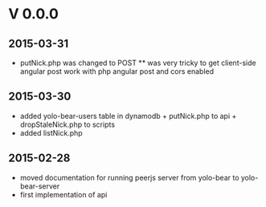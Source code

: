 # V 0.0.0
## 2015-03-31
* putNick.php was changed to POST
** was very tricky to get client-side angular post work with php angular post and cors enabled

## 2015-03-30
* added yolo-bear-users table in dynamodb + putNick.php to api + dropStaleNick.php to scripts
* added listNick.php

## 2015-02-28
* moved documentation for running peerjs server from yolo-bear to yolo-bear-server
* first implementation of api
